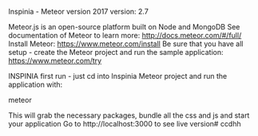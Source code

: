 Inspinia - Meteor version 2017
version: 2.7

Meteor.js is an open-source platform built on Node and MongoDB
See documentation of Meteor to learn more: http://docs.meteor.com/#/full/
Install Meteor: https://www.meteor.com/install
Be sure that you have all setup - create the Meteor project and run the sample application: https://www.meteor.com/try

INSPINIA first run - just cd into Inspinia Meteor project and run the application with:

meteor

This will grab the necessary packages, bundle all the css and js and start your application
Go to http://localhost:3000 to see live version# ccdhh
